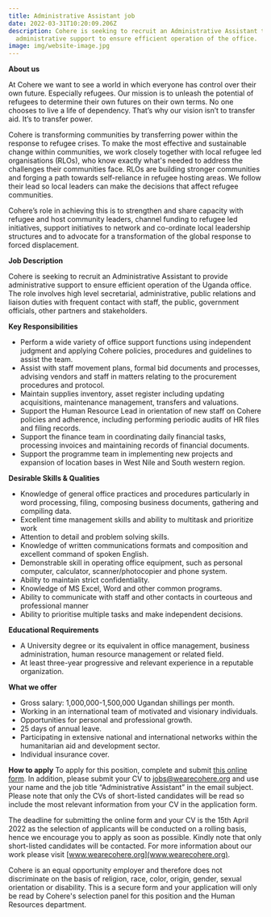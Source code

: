 ```yaml
---
title: Administrative Assistant job
date: 2022-03-31T10:20:09.206Z
description: Cohere is seeking to recruit an Administrative Assistant to provide
  administrative support to ensure efficient operation of the office.
image: img/website-image.jpg
---
```

**About us**

At Cohere we want to see a world in which everyone has control over their own future. Especially refugees. Our mission is to unleash the potential of refugees to determine their own futures on their own terms. No one chooses to live a life of dependency. That’s why our vision isn’t to transfer aid. It’s to transfer power.

Cohere is transforming communities by transferring power within the response to refugee crises. To make the most effective and sustainable change within communities, we work closely together with local refugee led organisations (RLOs), who know exactly what's needed to address the challenges their communities face. RLOs are building stronger communities and forging a path towards self-reliance in refugee hosting areas. We follow their lead so local leaders can make the decisions that affect refugee communities. 

Cohere’s role in achieving this is to strengthen and share capacity with refugee and host community leaders, channel funding to refugee led initiatives, support initiatives to network and co-ordinate local leadership structures and to advocate for a transformation of the global response to forced displacement.

**Job Description**

Cohere is seeking to recruit an Administrative Assistant to provide administrative support to ensure efficient operation of the Uganda office. The role involves high level secretarial, administrative, public relations and liaison duties with frequent contact with staff, the public, government officials, other partners and stakeholders.

**Key Responsibilities**

* Perform a wide variety of office support functions using independent judgment and applying Cohere policies, procedures and guidelines to assist the team.
* Assist with staff movement plans,  formal bid documents and processes, advising vendors and staff in matters relating to the procurement  procedures and protocol.
* Maintain supplies inventory, asset register including updating acquisitions, maintenance management, transfers and  valuations.
* Support the Human Resource Lead  in orientation of new staff  on Cohere policies and adherence, including performing periodic audits of HR files and filing records.
* Support the finance team in coordinating daily financial tasks, processing invoices and maintaining  records of financial documents.
* Support the programme team in implementing new projects and expansion of location bases in  West Nile and South western region.

**Desirable Skills & Qualities**

* Knowledge of general office practices and procedures particularly in word processing, filing, composing business documents, gathering and compiling data.
* Excellent time management skills and ability to multitask and prioritize work
* Attention to detail and problem solving skills.
* Knowledge of written communications formats and composition and excellent command of spoken English.
* Demonstrable skill in operating office equipment, such as personal computer, calculator, scanner/photocopier and phone system.
* Ability to maintain strict confidentiality.
* Knowledge of MS Excel, Word and other common programs.
* Ability to communicate with staff and other contacts in courteous and professional manner
* Ability to prioritise multiple tasks and  make independent decisions.

**Educational Requirements**

* A University degree or its equivalent  in office management, business administration, human resource management or related field.
* At least three-year progressive and relevant experience in a reputable organization.

**What we offer**

* Gross salary: 1,000,000-1,500,000 Ugandan shillings per month.
* Working in an international team of motivated and visionary individuals.
* Opportunities for personal and professional growth.
* 25 days of annual leave.
* Participating in extensive national and international networks within the humanitarian aid and development sector.
* Individual insurance cover.

**How to apply**
To apply for this position, complete and submit [this online form](https://docs.google.com/forms/d/1C7Z76sCH0qV7fCZ7wOuhgXuD_0_H--4vjGqSPsvywlo/edit). In addition, please submit your CV to jobs@wearecohere.org and use your name and the job title “Administrative Assistant” in the email subject. Please note that only the CVs of short-listed candidates will be read so include the most relevant information from your CV in the application form.

The deadline for submitting the online form and your CV  is the 15th April 2022 as the selection of applicants will be conducted on a rolling basis, hence we encourage you to apply as soon as possible. Kindly note that only short-listed candidates will be contacted. For more information about our work please visit [www.wearecohere.org](www.wearecohere.org).

Cohere is an equal opportunity employer and therefore does not discriminate on the basis of religion, race, color, origin, gender, sexual orientation or disability. This is a secure form and your application will only be read by Cohere's selection panel for this position and the Human Resources department.
